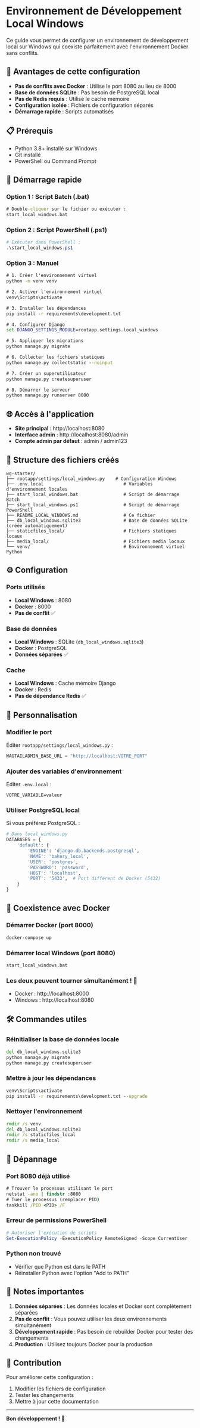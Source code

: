# Environnement de Développement Local Windows

Ce guide vous permet de configurer un environnement de développement local sur Windows qui coexiste parfaitement avec l'environnement Docker sans conflits.

## 🎯 Avantages de cette configuration

- **Pas de conflits avec Docker** : Utilise le port 8080 au lieu de 8000
- **Base de données SQLite** : Pas besoin de PostgreSQL local
- **Pas de Redis requis** : Utilise le cache mémoire
- **Configuration isolée** : Fichiers de configuration séparés
- **Démarrage rapide** : Scripts automatisés

## 📋 Prérequis

- Python 3.8+ installé sur Windows
- Git installé
- PowerShell ou Command Prompt

## 🚀 Démarrage rapide

### Option 1 : Script Batch (.bat)
```cmd
# Double-cliquer sur le fichier ou exécuter :
start_local_windows.bat
```

### Option 2 : Script PowerShell (.ps1)
```powershell
# Exécuter dans PowerShell :
.\start_local_windows.ps1
```

### Option 3 : Manuel
```cmd
# 1. Créer l'environnement virtuel
python -m venv venv

# 2. Activer l'environnement virtuel
venv\Scripts\activate

# 3. Installer les dépendances
pip install -r requirements\development.txt

# 4. Configurer Django
set DJANGO_SETTINGS_MODULE=rootapp.settings.local_windows

# 5. Appliquer les migrations
python manage.py migrate

# 6. Collecter les fichiers statiques
python manage.py collectstatic --noinput

# 7. Créer un superutilisateur
python manage.py createsuperuser

# 8. Démarrer le serveur
python manage.py runserver 8080
```

## 🌐 Accès à l'application

- **Site principal** : http://localhost:8080
- **Interface admin** : http://localhost:8080/admin
- **Compte admin par défaut** : admin / admin123

## 📁 Structure des fichiers créés

```
wg-starter/
├── rootapp/settings/local_windows.py    # Configuration Windows
├── .env.local                              # Variables d'environnement locales
├── start_local_windows.bat                 # Script de démarrage Batch
├── start_local_windows.ps1                 # Script de démarrage PowerShell
├── README_LOCAL_WINDOWS.md                 # Ce fichier
├── db_local_windows.sqlite3                # Base de données SQLite (créée automatiquement)
├── staticfiles_local/                      # Fichiers statiques locaux
├── media_local/                            # Fichiers media locaux
└── venv/                                   # Environnement virtuel Python
```

## ⚙️ Configuration

### Ports utilisés
- **Local Windows** : 8080
- **Docker** : 8000
- **Pas de conflit** ✅

### Base de données
- **Local Windows** : SQLite (`db_local_windows.sqlite3`)
- **Docker** : PostgreSQL
- **Données séparées** ✅

### Cache
- **Local Windows** : Cache mémoire Django
- **Docker** : Redis
- **Pas de dépendance Redis** ✅

## 🔧 Personnalisation

### Modifier le port
Éditer `rootapp/settings/local_windows.py` :
```python
WAGTAILADMIN_BASE_URL = "http://localhost:VOTRE_PORT"
```

### Ajouter des variables d'environnement
Éditer `.env.local` :
```env
VOTRE_VARIABLE=valeur
```

### Utiliser PostgreSQL local
Si vous préférez PostgreSQL :
```python
# Dans local_windows.py
DATABASES = {
    'default': {
        'ENGINE': 'django.db.backends.postgresql',
        'NAME': 'bakery_local',
        'USER': 'postgres',
        'PASSWORD': 'password',
        'HOST': 'localhost',
        'PORT': '5433',  # Port différent de Docker (5432)
    }
}
```

## 🐳 Coexistence avec Docker

### Démarrer Docker (port 8000)
```cmd
docker-compose up
```

### Démarrer local Windows (port 8080)
```cmd
start_local_windows.bat
```

### Les deux peuvent tourner simultanément ! 🎉
- Docker : http://localhost:8000
- Windows : http://localhost:8080

## 🛠️ Commandes utiles

### Réinitialiser la base de données locale
```cmd
del db_local_windows.sqlite3
python manage.py migrate
python manage.py createsuperuser
```

### Mettre à jour les dépendances
```cmd
venv\Scripts\activate
pip install -r requirements\development.txt --upgrade
```

### Nettoyer l'environnement
```cmd
rmdir /s venv
del db_local_windows.sqlite3
rmdir /s staticfiles_local
rmdir /s media_local
```

## 🚨 Dépannage

### Port 8080 déjà utilisé
```cmd
# Trouver le processus utilisant le port
netstat -ano | findstr :8080
# Tuer le processus (remplacer PID)
taskkill /PID <PID> /F
```

### Erreur de permissions PowerShell
```powershell
# Autoriser l'exécution de scripts
Set-ExecutionPolicy -ExecutionPolicy RemoteSigned -Scope CurrentUser
```

### Python non trouvé
- Vérifier que Python est dans le PATH
- Réinstaller Python avec l'option "Add to PATH"

## 📝 Notes importantes

1. **Données séparées** : Les données locales et Docker sont complètement séparées
2. **Pas de conflit** : Vous pouvez utiliser les deux environnements simultanément
3. **Développement rapide** : Pas besoin de rebuilder Docker pour tester des changements
4. **Production** : Utilisez toujours Docker pour la production

## 🤝 Contribution

Pour améliorer cette configuration :
1. Modifier les fichiers de configuration
2. Tester les changements
3. Mettre à jour cette documentation

---

**Bon développement ! 🚀**
